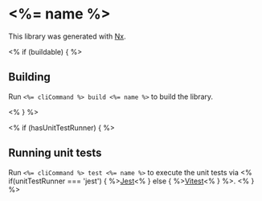 # <%= name %>

This library was generated with [Nx](https://nx.dev).

<% if (buildable) { %>

## Building

Run `<%= cliCommand %> build <%= name %>` to build the library.

<% } %>

<% if (hasUnitTestRunner) { %>

## Running unit tests

Run `<%= cliCommand %> test <%= name %>` to execute the unit tests via <% if(unitTestRunner === 'jest') { %>[Jest](https://jestjs.io)<% } else { %>[Vitest](https://vitest.dev/)<% } %>.
<% } %>
